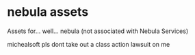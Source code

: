 # nebula assets

Assets for... well... nebula (not associated with Nebula Services)

michealsoft pls dont take out a class action lawsuit on me


